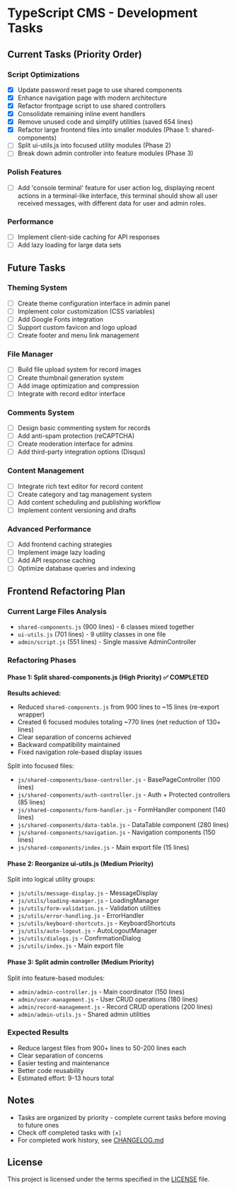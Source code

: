 # TypeScript CMS - Development Tasks

## Current Tasks (Priority Order)

### Script Optimizations
- [x] Update password reset page to use shared components
- [x] Enhance navigation page with modern architecture  
- [x] Refactor frontpage script to use shared controllers
- [x] Consolidate remaining inline event handlers
- [x] Remove unused code and simplify utilities (saved 654 lines)
- [x] Refactor large frontend files into smaller modules (Phase 1: shared-components)
- [ ] Split ui-utils.js into focused utility modules (Phase 2)
- [ ] Break down admin controller into feature modules (Phase 3)

### Polish Features
- [ ] Add 'console terminal' feature for user action log, displaying recent actions in a terminal-like interface, this terminal should show all user received messages, with different data for user and admin roles.

### Performance
- [ ] Implement client-side caching for API responses
- [ ] Add lazy loading for large data sets

## Future Tasks

### Theming System
- [ ] Create theme configuration interface in admin panel
- [ ] Implement color customization (CSS variables)
- [ ] Add Google Fonts integration
- [ ] Support custom favicon and logo upload
- [ ] Create footer and menu link management

### File Manager
- [ ] Build file upload system for record images
- [ ] Create thumbnail generation system
- [ ] Add image optimization and compression
- [ ] Integrate with record editor interface

### Comments System
- [ ] Design basic commenting system for records
- [ ] Add anti-spam protection (reCAPTCHA)
- [ ] Create moderation interface for admins
- [ ] Add third-party integration options (Disqus)

### Content Management
- [ ] Integrate rich text editor for record content
- [ ] Create category and tag management system
- [ ] Add content scheduling and publishing workflow
- [ ] Implement content versioning and drafts

### Advanced Performance
- [ ] Add frontend caching strategies
- [ ] Implement image lazy loading
- [ ] Add API response caching
- [ ] Optimize database queries and indexing

## Frontend Refactoring Plan

### Current Large Files Analysis
- `shared-components.js` (900 lines) - 6 classes mixed together
- `ui-utils.js` (701 lines) - 9 utility classes in one file  
- `admin/script.js` (551 lines) - Single massive AdminController

### Refactoring Phases

#### Phase 1: Split shared-components.js (High Priority) ✅ COMPLETED
**Results achieved:**
- Reduced `shared-components.js` from 900 lines to ~15 lines (re-export wrapper)
- Created 6 focused modules totaling ~770 lines (net reduction of 130+ lines)
- Clear separation of concerns achieved
- Backward compatibility maintained
- Fixed navigation role-based display issues

Split into focused files:
- `js/shared-components/base-controller.js` - BasePageController (100 lines)
- `js/shared-components/auth-controller.js` - Auth + Protected controllers (85 lines)
- `js/shared-components/form-handler.js` - FormHandler component (140 lines)
- `js/shared-components/data-table.js` - DataTable component (280 lines)
- `js/shared-components/navigation.js` - Navigation components (150 lines)
- `js/shared-components/index.js` - Main export file (15 lines)

#### Phase 2: Reorganize ui-utils.js (Medium Priority)
Split into logical utility groups:
- `js/utils/message-display.js` - MessageDisplay
- `js/utils/loading-manager.js` - LoadingManager  
- `js/utils/form-validation.js` - Validation utilities
- `js/utils/error-handling.js` - ErrorHandler
- `js/utils/keyboard-shortcuts.js` - KeyboardShortcuts
- `js/utils/auto-logout.js` - AutoLogoutManager
- `js/utils/dialogs.js` - ConfirmationDialog
- `js/utils/index.js` - Main export file

#### Phase 3: Split admin controller (Medium Priority)
Split into feature-based modules:
- `admin/admin-controller.js` - Main coordinator (150 lines)
- `admin/user-management.js` - User CRUD operations (180 lines)
- `admin/record-management.js` - Record CRUD operations (200 lines)
- `admin/admin-utils.js` - Shared admin utilities

### Expected Results
- Reduce largest files from 900+ lines to 50-200 lines each
- Clear separation of concerns
- Easier testing and maintenance
- Better code reusability
- Estimated effort: 9-13 hours total
## Notes

- Tasks are organized by priority - complete current tasks before moving to future ones
- Check off completed tasks with `[x]` 
- For completed work history, see [CHANGELOG.md](CHANGELOG.md)

## License

This project is licensed under the terms specified in the [LICENSE](LICENSE) file.
